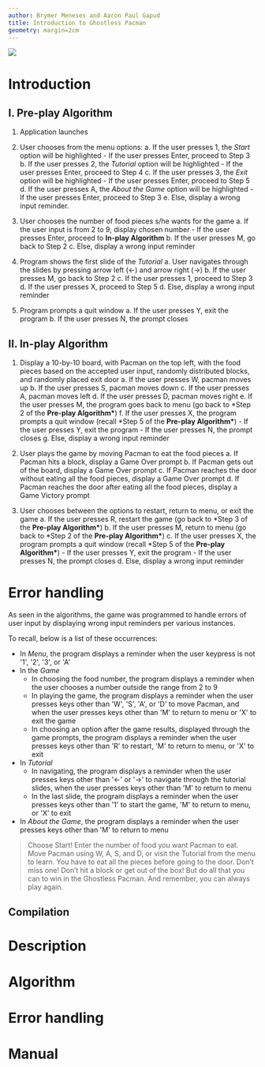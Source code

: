 ```yaml
---
author: Brymer Meneses and Aaron Paul Gapud
title: Introduction to Ghostless Pacman
geometry: margin=2cm
---
```


![](https://i.imgur.com/QEg8UpR.png)

# Introduction

## I. Pre-play Algorithm

1. Application launches

2. User chooses from the menu options:
   a. If the user presses 1, the _Start_ option will be highlighted - If the user presses Enter, proceed to Step 3
   b. If the user presses 2, the _Tutorial_ option will be highlighted - If the user presses Enter, proceed to Step 4
   c. If the user presses 3, the _Exit_ option will be highlighted - If the user presses Enter, proceed to Step 5
   d. If the user presses A, the _About the Game_ option will be highlighted - If the user presses Enter, proceed to Step 3
   e. Else, display a wrong input reminder.

3. User chooses the number of food pieces s/he wants for the game
   a. If the user input is from 2 to 9, display chosen number - If the user presses Enter, proceed to **In-play Algorithm**
   b. If the user presses M, go back to Step 2
   c. Else, display a wrong input reminder

4. Program shows the first slide of the _Tutorial_
   a. User navigates through the slides by pressing arrow left (←) and arrow right (→)
   b. If the user presses M, go back to Step 2
   c. If the user presses 1, proceed to Step 3
   d. If the user presses X, proceed to Step 5
   d. Else, display a wrong input reminder
5. Program prompts a quit window
   a. If the user presses Y, exit the program
   b. If the user presses N, the prompt closes

## II. In-play Algorithm

1. Display a 10-by-10 board, with Pacman on the top left, with the food pieces based on the accepted user input, randomly distributed blocks, and randomly placed exit door
   a. If the user presses W, pacman moves up
   b. If the user presses S, pacman moves down
   c. If the user presses A, pacman moves left
   d. If the user presses D, pacman moves right
   e. If the user presses M, the program goes back to menu (go back to \*Step 2 of the **Pre-play Algorithm\***)
   f. If the user presses X, the program prompts a quit window (recall \*Step 5 of the **Pre-play Algorithm\***) - If the user presses Y, exit the program - If the user presses N, the prompt closes
   g. Else, display a wrong input reminder
2. User plays the game by moving Pacman to eat the food pieces
   a. If Pacman hits a block, display a Game Over prompt
   b. If Pacman gets out of the board, display a Game Over prompt
   c. If Pacman reaches the door without eating all the food pieces, display a Game Over prompt
   d. If Pacman reaches the door after eating all the food pieces, display a Game Victory prompt

3. User chooses between the options to restart, return to menu, or exit the game
   a. If the user presses R, restart the game (go back to \*Step 3 of the **Pre-play Algorithm\***)
   b. If the user presses M, return to menu (go back to \*Step 2 of the **Pre-play Algorithm\***)
   c. If the user presses X, the program prompts a quit window (recall \*Step 5 of the **Pre-play Algorithm\***) - If the user presses Y, exit the program - If the user presses N, the prompt closes
   d. Else, display a wrong input reminder

# Error handling

As seen in the algorithms, the game was programmed to handle errors of user input by displaying wrong input reminders per various instances.

To recall, below is a list of these occurrences:

- In _Menu_, the program displays a reminder when the user keypress is not '1', '2', '3', or 'A'
- In the _Game_
  - In choosing the food number, the program displays a reminder when the user chooses a number outside the range from 2 to 9
  - In playing the game, the program displays a reminder when the user presses keys other than 'W', 'S', 'A', or 'D' to move Pacman, and when the user presses keys other than 'M' to return to menu or 'X' to exit the game
  - In choosing an option after the game results, displayed through the game prompts, the program displays a reminder when the user presses keys other than 'R' to restart, 'M' to return to menu, or 'X' to exit
- In _Tutorial_
  - In navigating, the program displays a reminder when the user presses keys other than '←' or '→' to navigate through the tutorial slides, when the user presses keys other than 'M' to return to menu
  - In the last slide, the program displays a reminder when the user presses keys other than '1' to start the game, 'M' to return to menu, or 'X' to exit
- In _About the Game_, the program displays a reminder when the user presses keys other than 'M' to return to menu

> Choose Start!
> Enter the number of food you want Pacman to eat.
> Move Pacman using W, A, S, and D, or visit the Tutorial from the menu to learn.
> You have to eat all the pieces before going to the door.
> Don’t miss one! Don’t hit a block or get out of the box!
> But do all that you can to win in the Ghostless Pacman.
> And remember, you can always play again.

## Compilation

# Description

# Algorithm

# Error handling

# Manual
